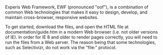 Experis Web Framework, EWF (pronounced "oof"), is a combination of common Web technologies that makes it easy to design, develop, and maintain cross-browser, responsive websites.

To get started, download the files, and open the HTML file at documentation/guide.htm in a modern Web browser (i.e. not older versions of IE). In order for IE 8 and older to render pages correctly, you will need to run the files from a Web server. The reason being that some technologies, such as Selectivizr, do not work via the "file:" protocol.